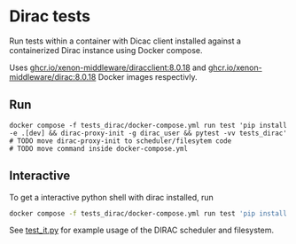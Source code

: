 # Dirac tests

Run tests within a container with Dicac client installed
against a containerized Dirac instance using Docker compose.

Uses [ghcr.io/xenon-middleware/diracclient:8.0.18](
https://github.com/orgs/xenon-middleware/packages/container/package/diracclient
) and [ghcr.io/xenon-middleware/dirac:8.0.18](
https://github.com/orgs/xenon-middleware/packages/container/package/dirac
) Docker images respectivly.

## Run

```shell
docker compose -f tests_dirac/docker-compose.yml run test 'pip install -e .[dev] && dirac-proxy-init -g dirac_user && pytest -vv tests_dirac'
# TODO move dirac-proxy-init to scheduler/filesytem code
# TODO move command inside docker-compose.yml
```

## Interactive

To get a interactive python shell with dirac installed, run

```bash
docker compose -f tests_dirac/docker-compose.yml run test 'pip install -e .[dev] && dirac-proxy-init -g dirac_user && ipython'
```

See [test_it.py](test_it.py) for example usage of the DIRAC scheduler and filesystem.
